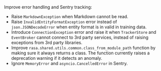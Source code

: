 Improve error handling and Sentry tracking:
- Raise `MarkdownException` when Markdown cannot be read.
- Raise `InvalidEntityFormatException` error instead of `json.JSONDecodeError` when entity format is in valid
  in training data.
- Introduce `ConnectionException` error and raise it when `TrackerStore` and `EventBroker`
  cannot connect to 3rd party services, instead of raising exceptions from 3rd party libraries.
- Improve `rasa.shared.utils.common.class_from_module_path` function by making sure it always returns a class.
  The function currently raises a deprecation warning if it detects an anomaly.
- Ignore `MemoryError` and `asyncio.CancelledError` in Sentry.
